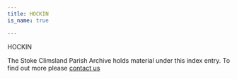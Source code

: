 ```yaml
---
title: HOCKIN
is_name: true

---
```


HOCKIN


The Stoke Climsland Parish Archive holds material under this index entry. To find out more please [contact us](/contact/)
